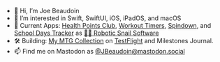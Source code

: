 - 👋 Hi, I’m Joe Beaudoin
- 👀 I’m interested in Swift, SwiftUI, iOS, iPadOS, and macOS
- 📱 Current Apps: [Health Points Club](https://apps.apple.com/us/app/health-points-club/id1232381881), [Workout Timers](https://apps.apple.com/us/app/workout-timers/id1394653594), [Spindown](https://apps.apple.com/us/app/spindown-life-tracker/id1468191822), and [School Days Tracker](https://apps.apple.com/us/app/school-days-tracker/id1581800738) as [🤖🐌 Robotic Snail Software](https://roboticsnailsoftware.com)
- 🛠️ Building: [My MTG Collection](https://roboticsnailsoftware.com/work/mymtg) on [TestFlight](https://testflight.apple.com/join/QzRFLcGW) and Milestones Journal.
- 📫 Find me on Mastodon as <a rel="me" href="https://mastodon.social/@JBeaudoin">@JBeaudoin@mastodon.social</a>
<!---
jmcsmith/jmcsmith is a ✨ special ✨ repository because its `README.md` (this file) appears on your GitHub profile.
You can click the Preview link to take a look at your changes.
--->
